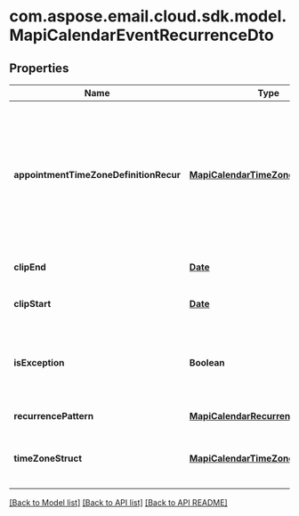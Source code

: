 
# com.aspose.email.cloud.sdk.model.MapiCalendarEventRecurrenceDto
## Properties
Name | Type | Description | Notes
------------ | ------------- | ------------- | -------------
**appointmentTimeZoneDefinitionRecur** | [**MapiCalendarTimeZoneDto**](MapiCalendarTimeZoneDto.md) | Time zone information that describes how to convert the meeting date and time on a recurring series to and from UTC.              |  [optional]
**clipEnd** | [**Date**](Date.md) | Date of the last instance.              | 
**clipStart** | [**Date**](Date.md) | Date of the first instance.              | 
**isException** | **Boolean** | Value indicating whether the object represents an exception.              | 
**recurrencePattern** | [**MapiCalendarRecurrencePatternDto**](MapiCalendarRecurrencePatternDto.md) | Recurrence pattern.              |  [optional]
**timeZoneStruct** | [**MapiCalendarTimeZoneDto**](MapiCalendarTimeZoneDto.md) | Time zone information for a recurring meeting.              |  [optional]




[[Back to Model list]](README.md#documentation-for-models) [[Back to API list]](README.md#documentation-for-api-endpoints) [[Back to API README]](README.md)

